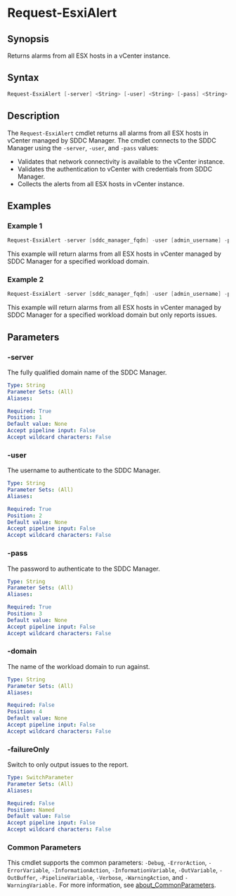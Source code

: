 # Request-EsxiAlert

## Synopsis

Returns alarms from all ESX hosts in a vCenter instance.

## Syntax

```powershell
Request-EsxiAlert [-server] <String> [-user] <String> [-pass] <String> [[-domain] <String>] [-failureOnly] [<CommonParameters>]
```

## Description

The `Request-EsxiAlert` cmdlet returns all alarms from all ESX hosts in vCenter managed by SDDC Manager.
The cmdlet connects to the SDDC Manager using the `-server`, `-user`, and `-pass` values:

- Validates that network connectivity is available to the vCenter instance.
- Validates the authentication to vCenter with credentials from SDDC Manager.
- Collects the alerts from all ESX hosts in vCenter instance.

## Examples

### Example 1

```powershell
Request-EsxiAlert -server [sddc_manager_fqdn] -user [admin_username] -pass [admin_password] -domain [workload_domain_name]
```

This example will return alarms from all ESX hosts in vCenter managed by SDDC Manager for a specified workload domain.

### Example 2

```powershell
Request-EsxiAlert -server [sddc_manager_fqdn] -user [admin_username] -pass [admin_password] -domain [workload_domain_name] -failureOnly
```

This example will return alarms from all ESX hosts in vCenter managed by SDDC Manager for a specified workload domain but only reports issues.

## Parameters

### -server

The fully qualified domain name of the SDDC Manager.

```yaml
Type: String
Parameter Sets: (All)
Aliases:

Required: True
Position: 1
Default value: None
Accept pipeline input: False
Accept wildcard characters: False
```

### -user

The username to authenticate to the SDDC Manager.

```yaml
Type: String
Parameter Sets: (All)
Aliases:

Required: True
Position: 2
Default value: None
Accept pipeline input: False
Accept wildcard characters: False
```

### -pass

The password to authenticate to the SDDC Manager.

```yaml
Type: String
Parameter Sets: (All)
Aliases:

Required: True
Position: 3
Default value: None
Accept pipeline input: False
Accept wildcard characters: False
```

### -domain

The name of the workload domain to run against.

```yaml
Type: String
Parameter Sets: (All)
Aliases:

Required: False
Position: 4
Default value: None
Accept pipeline input: False
Accept wildcard characters: False
```

### -failureOnly

Switch to only output issues to the report.

```yaml
Type: SwitchParameter
Parameter Sets: (All)
Aliases:

Required: False
Position: Named
Default value: False
Accept pipeline input: False
Accept wildcard characters: False
```

### Common Parameters

This cmdlet supports the common parameters: `-Debug`, `-ErrorAction`, `-ErrorVariable`, `-InformationAction`, `-InformationVariable`, `-OutVariable`, `-OutBuffer`, `-PipelineVariable`, `-Verbose`, `-WarningAction`, and `-WarningVariable.` For more information, see [about_CommonParameters](http://go.microsoft.com/fwlink/?LinkID=113216).
